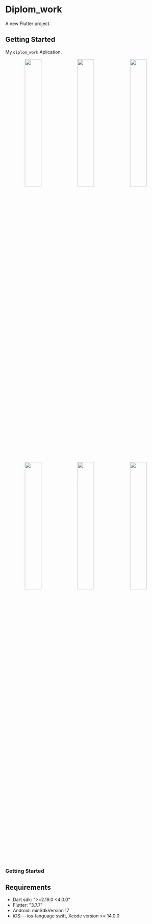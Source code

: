 # Diplom_work

A new Flutter project.

## Getting Started

My `diplom_work` Aplication.

<p align="center">
  <img src="doc/screenshots/sc01.png" width="32%" />
  <img src="doc/screenshots/sc02.png" width="32%" />
  <img src="doc/screenshots/sc03_juzas.png" width="32%" />
</p>

<p align="center">
  <img src="doc/screenshots/sc04.png" width="32%" />
  <img src="doc/screenshots/sc05.png" width="32%" />
  <img src="doc/screenshots/sc06.png" width="32%" />
</p>

### Getting Started

## Requirements
- Dart sdk: ">=2.19.0 <4.0.0"
- Flutter: "3.7.7"
- Android: minSdkVersion 17
- iOS: --ios-language swift, Xcode version >= 14.0.0
